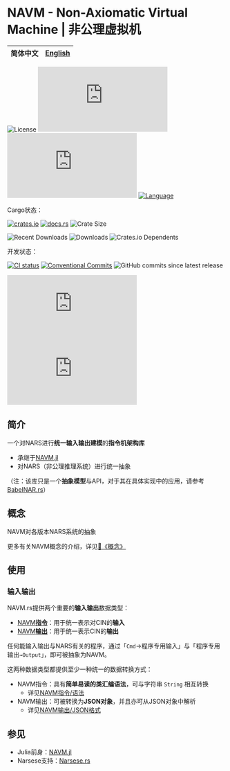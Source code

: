 # NAVM - Non-Axiomatic Virtual Machine | 非公理虚拟机

|**简体中文** | [English](README.en.md)|
|:-:|:-:|

<!-- 徽章安排参考：https://daily.dev/blog/readme-badges-github-best-practices#organizing-badges-in-your-readme -->

![License](https://img.shields.io/crates/l/navm?style=for-the-badge&color=ff7043)
![Code Size](https://img.shields.io/github/languages/code-size/ARCJ137442/NAVM.rs?style=for-the-badge&color=ff7043)
![Lines of Code](https://www.aschey.tech/tokei/github.com/ARCJ137442/NAVM.rs?style=for-the-badge&color=ff7043)
[![Language](https://img.shields.io/badge/language-Rust-orange?style=for-the-badge&color=ff7043)](https://www.rust-lang.org)

<!-- 面向用户 -->

Cargo状态：

[![crates.io](https://img.shields.io/crates/v/navm?style=for-the-badge)](https://crates.io/crates/navm)
[![docs.rs](https://img.shields.io/docsrs/navm?style=for-the-badge)](https://docs.rs/navm)
![Crate Size](https://img.shields.io/crates/size/navm?style=for-the-badge)

![Recent Downloads](https://img.shields.io/crates/dr/navm?style=for-the-badge)
![Downloads](https://img.shields.io/crates/d/navm?style=for-the-badge)
![Crates.io Dependents](https://img.shields.io/crates/dependents/navm?style=for-the-badge)

<!-- 面向开发者 -->

开发状态：

[![CI status](https://img.shields.io/github/actions/workflow/status/ARCJ137442/NAVM.rs/ci.yml?style=for-the-badge)](https://github.com/ARCJ137442/NAVM.rs/actions/workflows/ci.yml)
[![Conventional Commits](https://img.shields.io/badge/Conventional%20Commits-2.0.0-%23FE5196?style=for-the-badge)](https://conventionalcommits.org)
![GitHub commits since latest release](https://img.shields.io/github/commits-since/ARCJ137442/NAVM.rs/latest?style=for-the-badge)

![Created At](https://img.shields.io/github/created-at/ARCJ137442/NAVM.rs?style=for-the-badge)
![Last Commit](https://img.shields.io/github/last-commit/ARCJ137442/NAVM.rs?style=for-the-badge)

## 简介

一个对NARS进行**统一输入输出建模**的**指令机架构库**

- 承继于[NAVM.jl](https://github.com/ARCJ137442/NAVM.jl)
- 对NARS（非公理推理系统）进行统一抽象

（注：该库只是一个**抽象模型**与API，对于其在具体实现中的应用，请参考[BabelNAR.rs](https://github.com/ARCJ137442/BabelNAR.rs)）

## 概念

NAVM对各版本NARS系统的抽象

更多有关NAVM概念的介绍，详见[📝《概念》](./docs/zh-cn/concepts/doc.md)

<!-- ## 安装 -->

<!-- * 📌【2024-04-10 10:19:40】有关具体环节，在crates.io中已经完善 -->

## 使用

### 输入输出

NAVM.rs提供两个重要的**输入输出**数据类型：

- [NAVM**指令**](./docs/zh-cn/concepts/navm_cmd.md)：用于统一表示对CIN的**输入**
- [NAVM**输出**](./docs/zh-cn/concepts/navm_output.md)：用于统一表示CIN的**输出**

任何能输入输出与NARS有关的程序，通过「`Cmd`→程序专用输入」与「程序专用输出`→Output`」，即可被抽象为NAVM。

这两种数据类型都提供至少一种统一的数据转换方式：

- NAVM指令：具有**简单易读的类汇编语法**，可与字符串 `String` 相互转换
  - 详见[NAVM指令/语法](./docs/zh-cn/concepts/navm_cmd.md/#语法)
- NAVM输出：可被转换为**JSON对象**，并且亦可从JSON对象中解析
  - 详见[NAVM输出/JSON格式](./docs/zh-cn/concepts/navm_output.md/#JSON格式)

## 参见

- Julia前身：[NAVM.jl](https://github.com/ARCJ137442/NAVM.jl)
- Narsese支持：[Narsese.rs](https://github.com/ARCJ137442/Narsese.rs)
